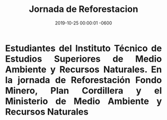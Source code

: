 ﻿---
layout: post
title: Jornada de Reforestacion
date: 2019-10-25 00:00:01 -0600
category: eventos
image: https://res.cloudinary.com/duuonteo7/image/upload/v1572015439/Reforestacion/WhatsApp_Image_2019-10-25_at_10.21.25.jpg
---

<head>
	
</head>
<body>

<h1 style="text-align: justify;">Estudiantes del Instituto T&eacute;cnico de Estudios Superiores de Medio Ambiente y Recursos Naturales. En la jornada de Reforestaci&oacute;n Fondo Minero, Plan Cordillera y el Ministerio de Medio Ambiente y Recursos Naturales</h1>

<p>&nbsp;</p>

<p><img alt="" src="https://res.cloudinary.com/duuonteo7/image/upload/v1572015439/Reforestacion/WhatsApp_Image_2019-10-25_at_10.14.35.jpg" /></p>

<p><img alt="" src="https://res.cloudinary.com/duuonteo7/image/upload/v1572015442/Reforestacion/WhatsApp_Image_2019-10-25_at_10.31.55.jpg" /></p>

<p><img alt="" src="https://res.cloudinary.com/duuonteo7/image/upload/v1572015442/Reforestacion/WhatsApp_Image_2019-10-25_at_10.43.36.jpg" /></p>

<p><img alt="" src="https://res.cloudinary.com/duuonteo7/image/upload/v1572015439/Reforestacion/WhatsApp_Image_2019-10-25_at_10.17.44.jpg" /></p>

<p><img alt="" src="https://res.cloudinary.com/duuonteo7/image/upload/v1572015439/Reforestacion/WhatsApp_Image_2019-10-25_at_10.31.26.jpg" /></p>

<p>&nbsp;</p>
</body>
</html>